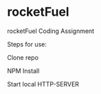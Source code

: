 # rocketFuel
rocketFuel Coding Assignment

Steps for use:

Clone repo

NPM Install

Start local HTTP-SERVER
